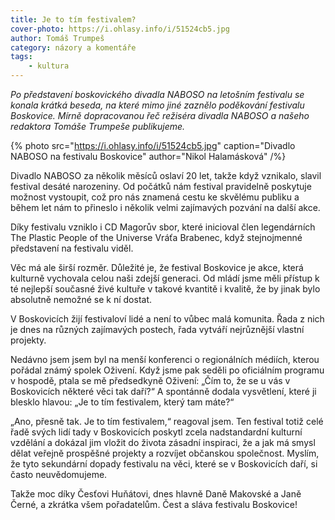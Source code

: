 ```yaml
---
title: Je to tím festivalem?
cover-photo: https://i.ohlasy.info/i/51524cb5.jpg
author: Tomáš Trumpeš
category: názory a komentáře
tags:
    - kultura
---
```


*Po představení boskovického divadla NABOSO na letošním festivalu se konala krátká beseda, na které mimo jiné zaznělo poděkování festivalu Boskovice. Mírně dopracovanou řeč režiséra divadla NABOSO a našeho redaktora Tomáše Trumpeše publikujeme.*

{% photo src="https://i.ohlasy.info/i/51524cb5.jpg" caption="Divadlo NABOSO na festivalu Boskovice" author="Nikol Halamásková" /%}

Divadlo NABOSO za několik měsíců oslaví 20 let, takže když vznikalo, slavil festival desáté narozeniny. Od počátků nám festival pravidelně poskytuje možnost vystoupit, což pro nás znamená cestu ke skvělému publiku a během let nám to přineslo i několik velmi zajímavých pozvání na další akce.

Díky festivalu vzniklo i CD Magorův sbor, které inicioval člen legendárních The Plastic People of the Universe Vráťa Brabenec, když stejnojmenné představení na festivalu viděl.

Věc má ale širší rozměr. Důležité je, že festival Boskovice je akce, která kulturně vychovala celou naši zdejší generaci. Od mládí jsme měli přístup k té nejlepší současné živé kultuře v takové kvantitě i kvalitě, že by jinak bylo absolutně nemožné se k ní dostat.

V Boskovicích žijí festivaloví lidé a není to vůbec malá komunita. Řada z nich je dnes na různých zajímavých postech, řada vytváří nejrůznější vlastní projekty.

Nedávno jsem jsem byl na menší konferenci o regionálních médiích, kterou pořádal známý spolek Oživení. Když jsme pak seděli po oficiálním programu v hospodě, ptala se mě předsedkyně Oživení: „Čím to, že se u vás v Boskovicích některé věci tak daří?“ A spontánně dodala vysvětlení, které ji blesklo hlavou: „Je to tím festivalem, který tam máte?“

„Ano, přesně tak. Je to tím festivalem,“ reagoval jsem. Ten festival totiž celé řadě svých lidí tady v Boskovicích poskytl zcela nadstandardní kulturní vzdělání a dokázal jim vložit do života zásadní inspiraci, že a jak má smysl dělat veřejně prospěšné projekty a rozvíjet občanskou společnost. Myslím, že tyto sekundární dopady festivalu na věci, které se v Boskovicích daří, si často neuvědomujeme.

Takže moc díky Česťovi Huňátovi, dnes hlavně Daně Makovské a Janě Černé, a zkrátka všem pořadatelům. Čest a sláva festivalu Boskovice!
